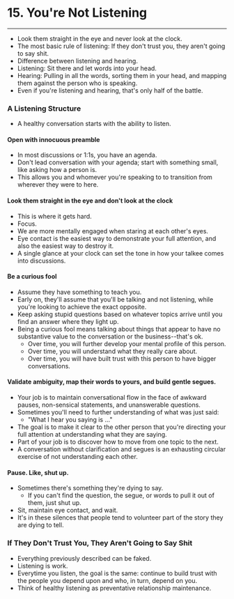 # 15. You're Not Listening
----
- Look them straight in the eye and never look at the clock.
- The most basic rule of listening: If they don't trust you, they aren't going to say shit.
- Difference between listening and hearing.
- Listening: Sit there and let words into your head.
- Hearing: Pulling in all the words, sorting them in your head, and mapping them against the person who is speaking.
- Even if you're listening and hearing, that's only half of the battle.

### A Listening Structure
- A healthy conversation starts with the ability to listen.

#### Open with innocuous preamble
- In most discussions or 1:1s, you have an agenda.
- Don't lead conversation with your agenda; start with something small, like asking how a person is.
- This allows you and whomever you're speaking to to transition from wherever they were to here.

#### Look them straight in the eye and don't look at the clock
- This is where it gets hard.
- Focus.
- We are more mentally engaged when staring at each other's eyes.
- Eye contact is the easiest way to demonstrate your full attention, and also the easiest way to destroy it.
- A single glance at your clock can set the tone in how your talkee comes into discussions.

#### Be a curious fool
- Assume they have something to teach you.
- Early on, they'll assume that you'll be talking and not listening, while you're looking to achieve the exact opposite.
- Keep asking stupid questions based on whatever topics arrive until you find an answer where they light up.
- Being a curious fool means talking about things that appear to have no substantive value to the conversation or the business--that's ok.
  - Over time, you will further develop your mental profile of this person.
  - Over time, you will understand what they really care about.
  - Over time, you will have built trust with this person to have bigger conversations.

#### Validate ambiguity, map their words to yours, and build gentle segues.
- Your job is to maintain conversational flow in the face of awkward pauses, non-sensical statements, and unanswerable questions.
- Sometimes you'll need to further understanding of what was just said:
  - "What I hear you saying is ..."
- The goal is to make it clear to the other person that you're directing your full attention at understanding what they are saying.
- Part of your job is to discover how to move from one topic to the next.
- A conversation without clarification and segues is an exhausting circular exercise of not understanding each other.

#### Pause. Like, shut up.
- Sometimes there's something they're dying to say.
  - If you can't find the question, the segue, or words to pull it out of them, just shut up.
- Sit, maintain eye contact, and wait.
- It's in these silences that people tend to volunteer part of the story they are dying to tell.

### If They Don't Trust You, They Aren't Going to Say Shit
- Everything previously described can be faked.
- Listening is work.
- Everytime you listen, the goal is the same: continue to build trust with the people you depend upon and who, in turn, depend on you.
- Think of healthy listening as preventative relationship maintenance.